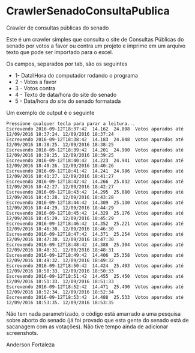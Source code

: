 # CrawlerSenadoConsultaPublica
Crawler de consultas públicas do senado

Este é um crawler simples que consulta o site de Consultas Públicas do senado por votos a favor ou contra um projeto e imprime em um arquivo texto que pode ser importado para o excel.

Os campos, separados por tab, são os seguintes
* 1- Data\Hora do computador rodando o programa
* 2 - Votos a favor
* 3 - Votos contra
* 4 - Texto de data/hora do site do senado
* 5 - Data/hora do site do senado formatada

Um exemplo de output é o seguinte
```
Pressione qualquer tecla para parar a leitura...
Escrevendo 2016-09-12T18:37:42  14.162  24.808  Votos apurados até 12/09/2016 18:37:24. 12/09/2016 18:37:24
Escrevendo 2016-09-12T18:38:42  14.183  24.848  Votos apurados até 12/09/2016 18:38:25. 12/09/2016 18:38:25
Escrevendo 2016-09-12T18:39:42  14.201  24.900  Votos apurados até 12/09/2016 18:39:25. 12/09/2016 18:39:25
Escrevendo 2016-09-12T18:40:42  14.223  24.941  Votos apurados até 12/09/2016 18:40:26. 12/09/2016 18:40:26
Escrevendo 2016-09-12T18:41:42  14.241  24.986  Votos apurados até 12/09/2016 18:41:27. 12/09/2016 18:41:27
Escrevendo 2016-09-12T18:42:42  14.266  25.032  Votos apurados até 12/09/2016 18:42:27. 12/09/2016 18:42:27
Escrevendo 2016-09-12T18:43:42  14.295  25.080  Votos apurados até 12/09/2016 18:43:28. 12/09/2016 18:43:28
Escrevendo 2016-09-12T18:44:42  14.309  25.130  Votos apurados até 12/09/2016 18:44:29. 12/09/2016 18:44:29
Escrevendo 2016-09-12T18:45:42  14.329  25.176  Votos apurados até 12/09/2016 18:45:29. 12/09/2016 18:45:29
Escrevendo 2016-09-12T18:46:42  14.352  25.221  Votos apurados até 12/09/2016 18:46:30. 12/09/2016 18:46:30
Escrevendo 2016-09-12T18:47:42  14.371  25.254  Votos apurados até 12/09/2016 18:47:30. 12/09/2016 18:47:30
Escrevendo 2016-09-12T18:48:42  14.388  25.304  Votos apurados até 12/09/2016 18:48:31. 12/09/2016 18:48:31
Escrevendo 2016-09-12T18:49:42  14.406  25.358  Votos apurados até 12/09/2016 18:49:32. 12/09/2016 18:49:32
Escrevendo 2016-09-12T18:50:42  14.424  25.403  Votos apurados até 12/09/2016 18:50:33. 12/09/2016 18:50:33
Escrevendo 2016-09-12T18:51:42  14.455  25.450  Votos apurados até 12/09/2016 18:51:33. 12/09/2016 18:51:33
Escrevendo 2016-09-12T18:52:42  14.471  25.490  Votos apurados até 12/09/2016 18:52:34. 12/09/2016 18:52:34
Escrevendo 2016-09-12T18:53:42  14.488  25.533  Votos apurados até 12/09/2016 18:53:35. 12/09/2016 18:53:35
```

Não tem nada parametrizado, o código está amarrado a uma pesquisa sobre aborto do senado (já foi provado que esta gente do senado está de sacanagem com as votações). Não tive tempo ainda de adicionar screenshots.

Anderson Fortaleza
